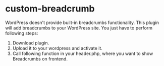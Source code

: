 # custom-breadcrumb

WordPress doesn't provide built-in breadcrumbs functionality. This plugin will add breadcrumbs to your WordPress site. You just have to perform following steps:

1. Download plugin.
2. Upload it to your wordpress and activate it.
3. Call following function in your header.php, where you want to show Breadcrumbs on frontend.
  
  <?php the_breadcrumb(); ?>
